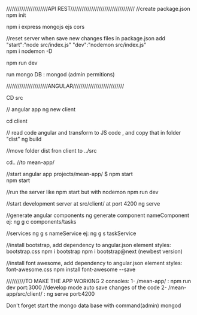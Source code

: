 //////////////////////API REST//////////////////////////////////
//create package.json
npm init        

npm i express mongojs ejs cors

//reset server when save new changes files
in package.json add "start":"node src/index.js"
                      "dev":"nodemon src/index.js"  
npm i nodemon -D                  

npm run dev

run mongo DB :    mongod    (admin permitions)

//////////////////////ANGULAR///////////////////////////

CD src

// angular app
ng new client       

cd client

// read code angular and transform to JS code , and copy that in folder "dist"
ng build  

//move folder dist fron client to ../src

cd..    //to     mean-app/

//start angular app      projects/mean-app/ $ npm start   
npm start      

//run the server like npm start but with nodemon
npm run dev

//start development server at src/client/   at port 4200
ng serve


//generate angular components
ng generate component nameComponent
ej: ng g c components/tasks

//services
ng g s nameService
ej: ng g s taskService

//install bootstrap, add dependency to angular.json  element styles: bootstrap.css
npm i bootstrap
npm i bootstrap@next  (newbest version)

//install font awesome, add dependency to angular.json  element styles: font-awesome.css
npm install font-awesome --save


//////////TO MAKE THE APP WORKING
2 consoles:
 1- /mean-app/ :  npm run dev   port:3000        //develop mode auto save changes of the code
 2- /mean-app/src/client/  : ng serve      port:4200

Don't forget start the mongo data base with command(admin) mongod